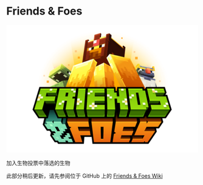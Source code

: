 # Friends & Foes

![](https://raw.githubusercontent.com/Faboslav/friends-and-foes/master/.github/assets/media/images/logo.png)

加入生物投票中落选的生物

此部分稍后更新，请先参阅位于 GitHub 上的 [Friends & Foes Wiki](https://github.com/Faboslav/friends-and-foes/wiki)
